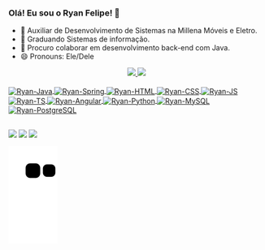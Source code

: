 ### Olá! Eu sou o Ryan Felipe! 👋


- 🔭 Auxiliar de Desenvolvimento de Sistemas na Millena Móveis e Eletro.
- 🌱 Graduando Sistemas de informação.
- 👯 Procuro colaborar em desenvolvimento back-end com Java.
- 😄 Pronouns: Ele/Dele


<div align="center">
  <a href="https://github.com/ryanfelipe87">
  <img height="180em" src="https://github-readme-stats.vercel.app/api?username=ryanfelipe87&show_icons=true&theme=dracula&include_all_commits=true&count_private=true"/>
  <img height="180em" src="https://github-readme-stats.vercel.app/api/top-langs/?username=ryanfelipe87&layout=compact&langs_count=7&theme=dracula"/>
</div>
  
<div style="dsiplay: inline_block"><br>
  <img align="center" alt="Ryan-Java" height="30" widht="40" src="https://cdn.jsdelivr.net/gh/devicons/devicon/icons/java/java-original.svg" />
  <img align="center" alt="Ryan-Spring" height="30" widht="40" src="https://cdn.jsdelivr.net/gh/devicons/devicon@latest/icons/spring/spring-original.svg"/>
  <img align="center" alt="Ryan-HTML" height="30" widht="40" src="https://cdn.jsdelivr.net/gh/devicons/devicon/icons/html5/html5-original.svg" />
  <img align="center" alt="Ryan-CSS" height="30" widht="40" src="https://cdn.jsdelivr.net/gh/devicons/devicon/icons/css3/css3-original.svg" />
  <img align="center" alt="Ryan-JS" height="30" widht="40" src="https://cdn.jsdelivr.net/gh/devicons/devicon/icons/javascript/javascript-original.svg" />
  <img align="center" alt="Ryan-TS" height="30" widht="40" src="https://cdn.jsdelivr.net/gh/devicons/devicon/icons/typescript/typescript-original.svg" />
  <img align="center" alt="Ryan-Angular" height="30" widht="40" src="https://cdn.jsdelivr.net/gh/devicons/devicon@latest/icons/angular/angular-original.svg" />
  <img align="center" alt="Ryan-Python" height="30" widht="40" src="https://cdn.jsdelivr.net/gh/devicons/devicon/icons/python/python-original.svg" />
  <img align="center" alt="Ryan-MySQL" height="30" widht="40" src="https://cdn.jsdelivr.net/gh/devicons/devicon@latest/icons/mysql/mysql-original.svg"/>
  <img align="center" alt="Ryan-PostgreSQL" height="30" widht="40" src="https://cdn.jsdelivr.net/gh/devicons/devicon@latest/icons/postgresql/postgresql-original.svg" />
</div>
  
##
  
<div>
  <a href="https://instagram.com/ryanfelipe87" target="_blank"><img src="https://img.shields.io/badge/-Instagram-%23E4405F?style=for-the-badge&logo=instagram&logoColor=white" target="_blank"></a> 
  <a href = "mailto:ryanfelipe.rr@gmail.com"><img src="https://img.shields.io/badge/-Gmail-%23333?style=for-the-badge&logo=gmail&logoColor=white" target="_blank"></a>
  <a href="https://www.linkedin.com/in/ryanfelipe87" target="_blank"><img src="https://img.shields.io/badge/-LinkedIn-%230077B5?style=for-the-badge&logo=linkedin&logoColor=white" target="_blank"></a>
  
  ![Snake animation](https://github.com/rafaballerini/rafaballerini/blob/output/github-contribution-grid-snake.svg)
  
</div>
